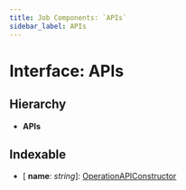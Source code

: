 ```yaml
---
title: Job Components: `APIs`
sidebar_label: APIs
---
```


# Interface: APIs

## Hierarchy

* **APIs**

## Indexable

* \[ **name**: *string*\]: [OperationAPIConstructor](../overview.md#operationapiconstructor)
